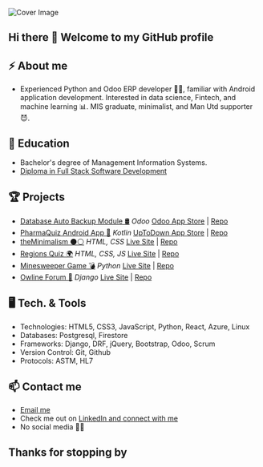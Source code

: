 ![Cover Image](https://media.licdn.com/dms/image/D4E16AQHQ4joovJZLYg/profile-displaybackgroundimage-shrink_350_1400/0/1697972443726?e=1713398400&v=beta&t=DB3w8XENncn7ZXkv44d9w7y1w1ptWnVx0kd6CzEpVZk)


## Hi there 👋 Welcome to my GitHub profile

## ⚡ About me

- Experienced Python and Odoo ERP developer 👴🏽, familiar with Android application development. Interested in data science, Fintech, and machine learning 📊. MIS graduate, minimalist, and Man Utd supporter 😈.


## 🔭 Education
- Bachelor's degree of Management Information Systems.
- [Diploma in Full Stack Software Development](https://codeinstitute.net/full-stack-software-development-diploma/)


## 🏆 Projects

- <u>Database Auto Backup Module 🛢</u> _Odoo_ [Odoo App Store](https://apps.odoo.com/apps/modules/14.0/database_autobackup/) | [Repo](https://github.com/khubabshams/Odoo-Database-Auto-Backup)
- <u>PharmaQuiz Android App 📱</u> _Kotlin_ [UpToDown App Store](https://pharmaquiz.en.uptodown.com/android) | [Repo](https://github.com/khubabshams/PharmaQuiz)
- <u>theMinimalism ⚫⚪</u> _HTML, CSS_ [Live Site](https://khubabshams.github.io/minimalism/) | [Repo](https://github.com/khubabshams/minimalism)
- <u>Regions Quiz 🌍</u> _HTML, CSS, JS_ [Live Site](https://khubabshams.github.io/regions-quiz/) | [Repo](https://github.com/khubabshams/regions-quiz)
- <u>Minesweeper Game 💣</u> _Python_ [Live Site](https://cli-minesweeper.herokuapp.com/) | [Repo](https://github.com/khubabshams/minesweeper)
- <u>Owline Forum 💬</u> _Django_ [Live Site](https://owline.herokuapp.com/) | [Repo](https://github.com/khubabshams/owline)


## 🖥️ Tech. & Tools
- Technologies: 		HTML5, CSS3, JavaScript, Python, React, Azure, Linux
- Databases:			  Postgresql, Firestore
- Frameworks:		    Django, DRF, jQuery, Bootstrap, Odoo, Scrum
- Version Control:  Git, Github
- Protocols:        ASTM, HL7


## 📫 Contact me

- <a href="mailto:kshamse4@gmail.com">Email me</a>
- Check me out on [LinkedIn and connect with me](https://www.linkedin.com/in/khubabshams/)
- No social media 📵😅


## Thanks for stopping by
